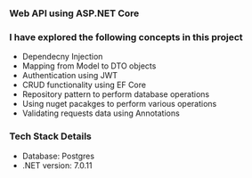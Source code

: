 ### Web API using ASP.NET Core

### I have explored the following concepts in this project
- Dependecny Injection
- Mapping from Model to DTO objects
- Authentication using JWT
- CRUD functionality using EF Core
- Repository pattern to perform database operations
- Using nuget pacakges to perform various operations
- Validating requests data using Annotations

### Tech Stack Details
- Database: Postgres
- .NET version: 7.0.11
